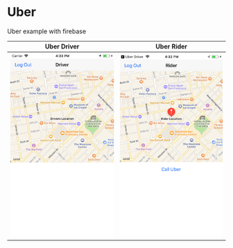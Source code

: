# Uber
Uber example with firebase


|   Uber Driver   |   Uber Rider    |
|:---------------:|:---------------:|
| ![png](https://github.com/jcapasix/Uber/blob/master/Uber%20Driver/Uber%20Driver/Assets.xcassets/screen/Driver.imageset/Driver.png?) | ![png](https://github.com/jcapasix/Uber/blob/master/Uber%20Driver/Uber%20Driver/Assets.xcassets/screen/Rider.imageset/Rider.png?) |
